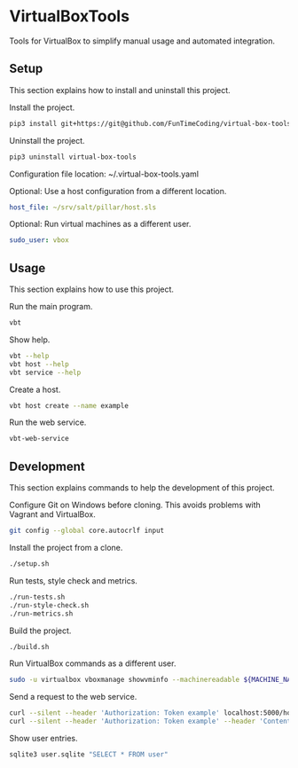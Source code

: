 # VirtualBoxTools

Tools for VirtualBox to simplify manual usage and automated integration.


## Setup

This section explains how to install and uninstall this project.

Install the project.

```sh
pip3 install git+https://git@github.com/FunTimeCoding/virtual-box-tools.git#egg=virtual-box-tools
```

Uninstall the project.

```sh
pip3 uninstall virtual-box-tools
```

Configuration file location: ~/.virtual-box-tools.yaml

Optional: Use a host configuration from a different location.

```yml
host_file: ~/srv/salt/pillar/host.sls
```

Optional: Run virtual machines as a different user.

```yml
sudo_user: vbox
```


## Usage

This section explains how to use this project.

Run the main program.

```sh
vbt
```

Show help.

```sh
vbt --help
vbt host --help
vbt service --help
```

Create a host.

```sh
vbt host create --name example
```

Run the web service.

```sh
vbt-web-service
```


## Development

This section explains commands to help the development of this project.

Configure Git on Windows before cloning. This avoids problems with Vagrant and VirtualBox.

```sh
git config --global core.autocrlf input
```

Install the project from a clone.

```sh
./setup.sh
```

Run tests, style check and metrics.

```sh
./run-tests.sh
./run-style-check.sh
./run-metrics.sh
```

Build the project.

```sh
./build.sh
```

Run VirtualBox commands as a different user.

```sh
sudo -u virtualbox vboxmanage showvminfo --machinereadable ${MACHINE_NAME}
```

Send a request to the web service.

```sh
curl --silent --header 'Authorization: Token example' localhost:5000/host
curl --silent --header 'Authorization: Token example' --header 'Content-Type: application/json' --request POST --data '{"name": "example"}' localhost:5000/host
```

Show user entries.

```sh
sqlite3 user.sqlite "SELECT * FROM user"
```
